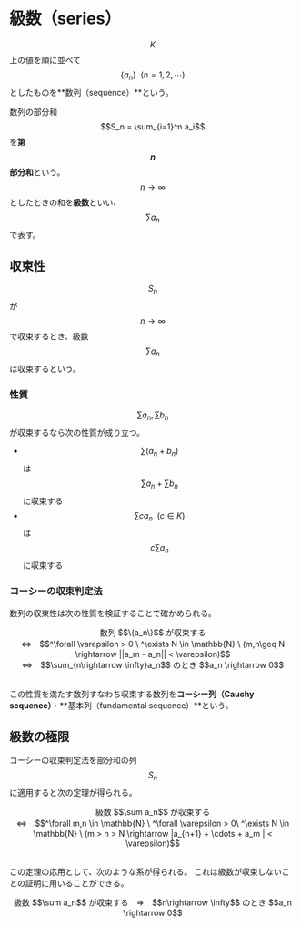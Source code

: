 # 級数（series）

$$K$$ 上の値を順に並べて $$\{a_n\} \ \ (n=1,2,\cdots)$$ としたものを**数列（sequence）**という。

数列の部分和 $$S_n = \sum_{i=1}^n a_i$$ を**第 $$n$$ 部分和**という。
$$n\rightarrow \infty$$ としたときの和を**級数**といい、$$\sum a_n$$ で表す。

## 収束性

$$S_n$$ が $$n \rightarrow \infty$$ で収束するとき、級数 $$\sum a_n$$ は収束するという。

### 性質

$$\sum a_n, \sum b_n$$ が収束するなら次の性質が成り立つ。

* $$\sum (a_n + b_n)$$ は $$\sum a_n + \sum b_n$$ に収束する
* $$\sum ca_n\ \ (c\in K)$$ は $$c \sum a_n$$ に収束する

### コーシーの収束判定法

数列の収束性は次の性質を検証することで確かめられる。

<center>
数列 $$\{a_n\}$$ が収束する<br>⇔　$$^\forall \varepsilon > 0 \ ^\exists N \in \mathbb{N} \ (m,n\geq N \rightarrow ||a_m - a_n|| < \varepsilon)$$<br>⇔　$$\sum_{n\rightarrow \infty}a_n$$ のとき $$a_n \rightarrow 0$$
</center><br>

この性質を満たす数列すなわち収束する数列を**コーシー列（Cauchy sequence）**・**基本列（fundamental sequence）**という。

## 級数の極限

コーシーの収束判定法を部分和の列 $$S_n$$ に適用すると次の定理が得られる。

<center>
級数 $$\sum a_n$$ が収束する<br>⇔　$$^\forall m,n \in \mathbb{N} \ ^\forall \varepsilon > 0\ ^\exists N \in \mathbb{N} \ (m > n > N \rightarrow |a_{n+1} + \cdots + a_m | < \varepsilon)$$
</center><br>

この定理の応用として、次のような系が得られる。
これは級数が収束しないことの証明に用いることができる。

<center>
級数 $$\sum a_n$$ が収束する　⇒　$$n\rightarrow \infty$$ のとき $$a_n \rightarrow 0$$
</center><br>
